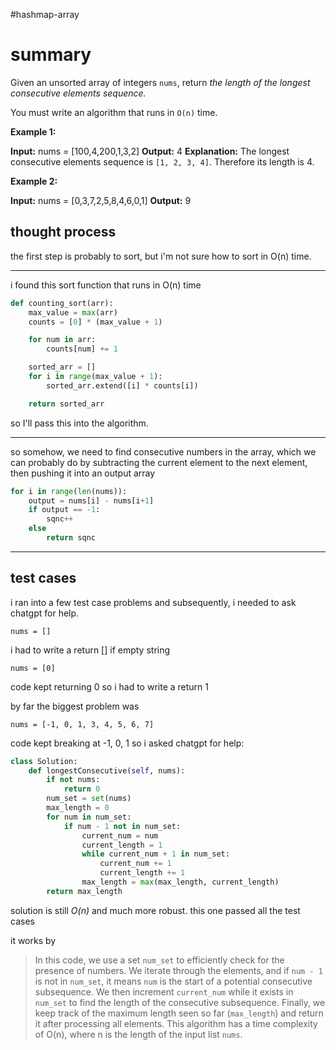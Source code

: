 #hashmap-array 
# summary

Given an unsorted array of integers `nums`, return _the length of the longest consecutive elements sequence._

You must write an algorithm that runs in `O(n)` time.

**Example 1:**

**Input:** nums = [100,4,200,1,3,2]
**Output:** 4
**Explanation:** The longest consecutive elements sequence is `[1, 2, 3, 4]`. Therefore its length is 4.

**Example 2:**

**Input:** nums = [0,3,7,2,5,8,4,6,0,1]
**Output:** 9

## thought process

the first step is probably to sort, but i'm not sure how to sort in O(n) time. 

---

i found this sort function that runs in O(n) time
```python
def counting_sort(arr):
    max_value = max(arr)
    counts = [0] * (max_value + 1)

    for num in arr:
        counts[num] += 1

    sorted_arr = []
    for i in range(max_value + 1):
        sorted_arr.extend([i] * counts[i])

    return sorted_arr

```

so I'll pass this into the algorithm.

---

so somehow, we need to find consecutive numbers in the array, which we can probably do by subtracting the current element to the next element, then pushing it into an output array

```python
for i in range(len(nums)):
	output = nums[i] - nums[i+1]
	if output == -1:
		sqnc++
	else
		return sqnc
```

---

## test cases

i ran into a few test case problems and subsequently, i needed to ask chatgpt for help.

```
nums = []
```

i had to write a return [] if empty string

```
nums = [0]
```

code kept returning 0 so i had to write a return 1 

by far the biggest problem was

```
nums = [-1, 0, 1, 3, 4, 5, 6, 7]
```

code kept breaking at -1, 0, 1 so i asked chatgpt for help:

```python
class Solution:
    def longestConsecutive(self, nums):
        if not nums:
            return 0
        num_set = set(nums)
        max_length = 0
        for num in num_set:
            if num - 1 not in num_set:
                current_num = num
                current_length = 1
                while current_num + 1 in num_set:
                    current_num += 1
                    current_length += 1
                max_length = max(max_length, current_length)
        return max_length
```

solution is still *O(n)* and much more robust.
this one passed all the test cases

it works by
> In this code, we use a set `num_set` to efficiently check for the presence of numbers. We iterate through the elements, and if `num - 1` is not in `num_set`, it means `num` is the start of a potential consecutive subsequence. We then increment `current_num` while it exists in `num_set` to find the length of the consecutive subsequence. Finally, we keep track of the maximum length seen so far (`max_length`) and return it after processing all elements. This algorithm has a time complexity of O(n), where n is the length of the input list `nums`.